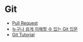# Git

- [Pull Request](https://wayhome25.github.io/git/2017/07/08/git-first-pull-request-story/)
- [누구나 쉽게 이해할 수 있는 Git 입문](https://backlog.com/git-tutorial/kr/intro/intro1_1.html)
- [Git Tutorial](https://try.github.io/levels/1/challenges/1)
